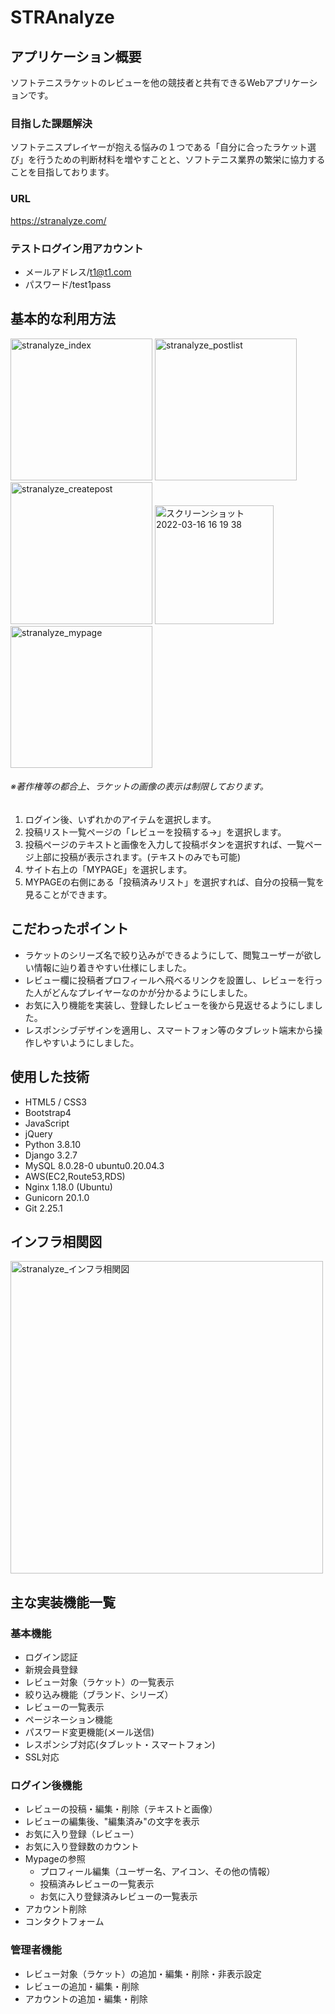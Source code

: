 # STRAnalyze
## アプリケーション概要
ソフトテニスラケットのレビューを他の競技者と共有できるWebアプリケーションです。
### 目指した課題解決
ソフトテニスプレイヤーが抱える悩みの１つである「自分に合ったラケット選び」を行うための判断材料を増やすことと、ソフトテニス業界の繁栄に協力することを目指しております。
### URL
https://stranalyze.com/
### テストログイン用アカウント
- メールアドレス/t1@t1.com
- パスワード/test1pass
## 基本的な利用方法
<img width="227" alt="stranalyze_index" src="https://user-images.githubusercontent.com/68769474/158541949-bd39a141-5c9b-4c9e-8859-635516846cab.png">  <img width="227" alt="stranalyze_postlist" src="https://user-images.githubusercontent.com/68769474/158543788-3bea448e-24c5-435f-bf99-6013240d8aad.png">  <img width="227" alt="stranalyze_createpost" src="https://user-images.githubusercontent.com/68769474/158543794-ce5859c6-707a-400f-9b7b-ab72f654cfe6.png">  <img width="190" alt="スクリーンショット 2022-03-16 16 19 38" src="https://user-images.githubusercontent.com/68769474/158543801-e2264523-c2e6-4a60-924a-cb5a058cea24.png">  <img width="227" alt="stranalyze_mypage" src="https://user-images.githubusercontent.com/68769474/158547223-ca4f46ec-35a6-4722-8c69-4f97f95d1230.png">
###### ※著作権等の都合上、ラケットの画像の表示は制限しております。
1. ログイン後、いずれかのアイテムを選択します。
1. 投稿リスト一覧ページの「レビューを投稿する→」を選択します。
1. 投稿ページのテキストと画像を入力して投稿ボタンを選択すれば、一覧ページ上部に投稿が表示されます。(テキストのみでも可能)
1. サイト右上の「MYPAGE」を選択します。
1. MYPAGEの右側にある「投稿済みリスト」を選択すれば、自分の投稿一覧を見ることができます。
## こだわったポイント
- ラケットのシリーズ名で絞り込みができるようにして、閲覧ユーザーが欲しい情報に辿り着きやすい仕様にしました。
- レビュー欄に投稿者プロフィールへ飛べるリンクを設置し、レビューを行った人がどんなプレイヤーなのかが分かるようにしました。
- お気に入り機能を実装し、登録したレビューを後から見返せるようにしました。
- レスポンシブデザインを適用し、スマートフォン等のタブレット端末から操作しやすいようにしました。
## 使用した技術
- HTML5 / CSS3
- Bootstrap4
- JavaScript
- jQuery
- Python 3.8.10
- Django 3.2.7
- MySQL  8.0.28-0 ubuntu0.20.04.3
- AWS(EC2,Route53,RDS)
- Nginx 1.18.0 (Ubuntu)	
- Gunicorn 20.1.0
- Git 2.25.1
## インフラ相関図
<img width="500" alt="stranalyze_インフラ相関図" src="https://user-images.githubusercontent.com/68769474/158548686-55c73b5e-6bd1-4423-bbd8-0f8926ee07d1.png">

## 主な実装機能一覧
### 基本機能
- ログイン認証
- 新規会員登録
- レビュー対象（ラケット）の一覧表示
- 絞り込み機能（ブランド、シリーズ）
- レビューの一覧表示
- ページネーション機能
- パスワード変更機能(メール送信)
- レスポンシブ対応(タブレット・スマートフォン)
- SSL対応
### ログイン後機能
- レビューの投稿・編集・削除（テキストと画像）
- レビューの編集後、"編集済み"の文字を表示
- お気に入り登録（レビュー）
- お気に入り登録数のカウント
- Mypageの参照
  - プロフィール編集（ユーザー名、アイコン、その他の情報）
  - 投稿済みレビューの一覧表示
  - お気に入り登録済みレビューの一覧表示
- アカウント削除
- コンタクトフォーム
### 管理者機能
- レビュー対象（ラケット）の追加・編集・削除・非表示設定
- レビューの追加・編集・削除
- アカウントの追加・編集・削除
